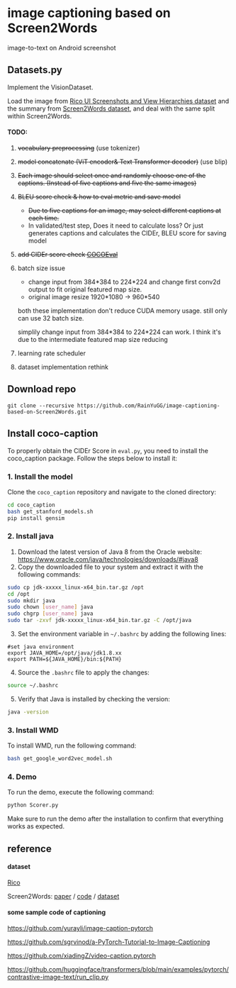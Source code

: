 # image captioning based on Screen2Words
image-to-text on Android screenshot

## Datasets.py
 
Implement the VisionDataset.

Load the image from [Rico UI Screenshots and View Hierarchies dataset](https://storage.googleapis.com/crowdstf-rico-uiuc-4540/rico_dataset_v0.1/unique_uis.tar.gz) and the summary from [Screen2Words dataset](https://github.com/google-research-datasets/screen2words), and deal with the same split within Screen2Words.

#### TODO:

1. ~~vocabulary preprocessing~~ (use tokenizer)
2. ~~model concatenate (ViT encoder& Text Transformer decoder)~~ (use blip)
3. ~~Each image should select once and randomly choose one of the captions. (Instead of five captions and five the same images)~~
4. ~~BLEU score check & how to eval metric and save model~~
   * ~~Due to five captions for an image, may select different captions at each time.~~
   * In validated/test step, Does it need to calculate loss? Or just generates captions and calculates the CIDEr, BLEU score for saving model
5. ~~add CIDEr score check [COCOEval](https://blog.csdn.net/weixin_41848012/article/details/121254472)~~
6. batch size issue
   * change input from 384\*384 to 224\*224 and change first conv2d output to fit original featured map size.
   * original image resize 1920\*1080 -> 960\*540
   
   both these implementation don't reduce CUDA memory usage. 
still only can use 32 batch size.

   simplily change input from 384\*384 to 224\*224 can work. 
I think it's due to the intermediate featured map size reducing

7. learning rate scheduler
8. dataset implementation rethink





## Download repo
```
git clone --recursive https://github.com/RainYuGG/image-captioning-based-on-Screen2Words.git
```

## Install coco-caption
To properly obtain the CIDEr Score in `eval.py`, you need to install the coco_caption package. Follow the steps below to install it:

### 1. Install the model
Clone the `coco_caption` repository and navigate to the cloned directory:
```bash 
cd coco_caption
bash get_stanford_models.sh
pip install gensim
```

### 2. Install java
1. Download the latest version of Java 8 from the Oracle website: https://www.oracle.com/java/technologies/downloads/#java8
2. Copy the downloaded file to your system and extract it with the following commands:
```bash
sudo cp jdk-xxxxx_linux-x64_bin.tar.gz /opt
cd /opt
sudo mkdir java
sudo chown [user_name] java
sudo chgrp [user_name] java
sudo tar -zxvf jdk-xxxxx_linux-x64_bin.tar.gz -C /opt/java
```
3. Set the environment variable in `~/.bashrc` by adding the following lines:
```
#set java environment
export JAVA_HOME=/opt/java/jdk1.8.xx
export PATH=${JAVA_HOME}/bin:${PATH}
```
4. Source the `.bashrc` file to apply the changes:
```bash
source ~/.bashrc
```

5. Verify that Java is installed by checking the version:

```bash
java -version
```

### 3. Install WMD
To install WMD, run the following command:
```bash
bash get_google_word2vec_model.sh
```

### 4. Demo
To run the demo, execute the following command:
```bash
python Scorer.py
```
Make sure to run the demo after the installation to confirm that everything works as expected.


## reference

#### dataset

[Rico](https://interactionmining.org/rico)

Screen2Words: [paper](https://arxiv.org/abs/2108.03353) / [code](https://github.com/google-research/google-research/tree/master/screen2words) / [dataset](https://github.com/google-research-datasets/screen2words)

#### some sample code of captioning

https://github.com/yurayli/image-caption-pytorch

https://github.com/sgrvinod/a-PyTorch-Tutorial-to-Image-Captioning

https://github.com/xiadingZ/video-caption.pytorch

https://github.com/huggingface/transformers/blob/main/examples/pytorch/contrastive-image-text/run_clip.py
